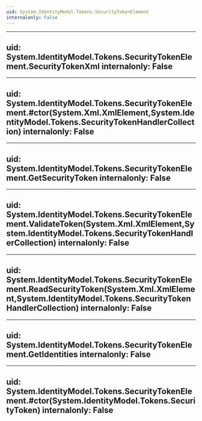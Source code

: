 ```yaml
---
uid: System.IdentityModel.Tokens.SecurityTokenElement
internalonly: False
---
```


---
uid: System.IdentityModel.Tokens.SecurityTokenElement.SecurityTokenXml
internalonly: False
---

---
uid: System.IdentityModel.Tokens.SecurityTokenElement.#ctor(System.Xml.XmlElement,System.IdentityModel.Tokens.SecurityTokenHandlerCollection)
internalonly: False
---

---
uid: System.IdentityModel.Tokens.SecurityTokenElement.GetSecurityToken
internalonly: False
---

---
uid: System.IdentityModel.Tokens.SecurityTokenElement.ValidateToken(System.Xml.XmlElement,System.IdentityModel.Tokens.SecurityTokenHandlerCollection)
internalonly: False
---

---
uid: System.IdentityModel.Tokens.SecurityTokenElement.ReadSecurityToken(System.Xml.XmlElement,System.IdentityModel.Tokens.SecurityTokenHandlerCollection)
internalonly: False
---

---
uid: System.IdentityModel.Tokens.SecurityTokenElement.GetIdentities
internalonly: False
---

---
uid: System.IdentityModel.Tokens.SecurityTokenElement.#ctor(System.IdentityModel.Tokens.SecurityToken)
internalonly: False
---
